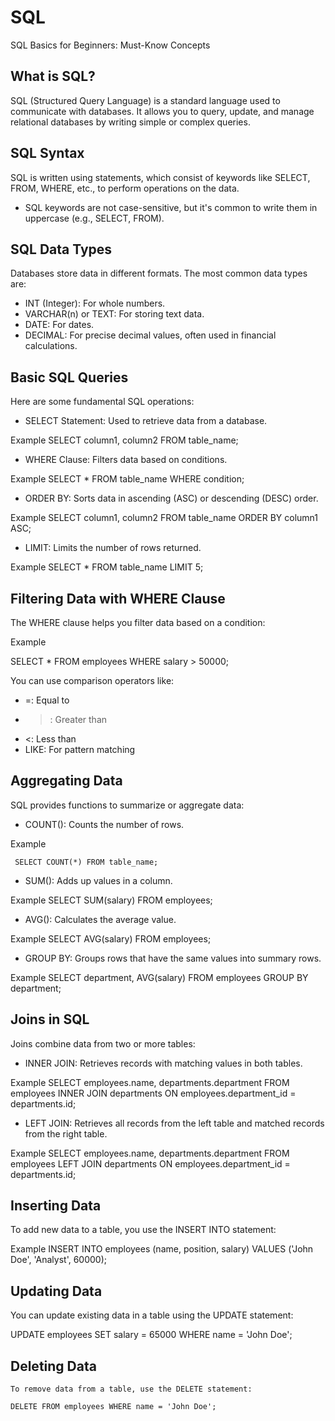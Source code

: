 # SQL
SQL Basics for Beginners: Must-Know Concepts

## What is SQL?  
   SQL (Structured Query Language) is a standard language used to communicate with databases. It allows you to query, update, and manage relational databases by writing simple or complex queries.

## SQL Syntax  
   SQL is written using statements, which consist of keywords like SELECT, FROM, WHERE, etc., to perform operations on the data.
   - SQL keywords are not case-sensitive, but it's common to write them in uppercase (e.g., SELECT, FROM).

## SQL Data Types  
   Databases store data in different formats. The most common data types are:
   - INT (Integer): For whole numbers.
   - VARCHAR(n) or TEXT: For storing text data.
   - DATE: For dates.
   - DECIMAL: For precise decimal values, often used in financial calculations.

## Basic SQL Queries  
   Here are some fundamental SQL operations:

   - SELECT Statement: Used to retrieve data from a database.
    
  Example
     SELECT column1, column2 FROM table_name;
     
   - WHERE Clause: Filters data based on conditions.

Example
     SELECT * FROM table_name WHERE condition;
     
   - ORDER BY: Sorts data in ascending (ASC) or descending (DESC) order.
    
Example
      SELECT column1, column2 FROM table_name ORDER BY column1 ASC;
     
   - LIMIT: Limits the number of rows returned.
    
 Example
     SELECT * FROM table_name LIMIT 5;
     
## Filtering Data with WHERE Clause  
   The WHERE clause helps you filter data based on a condition:
  
Example

   SELECT * FROM employees WHERE salary > 50000;
   
   You can use comparison operators like:
   - =: Equal to
   - >: Greater than
   - <: Less than
   - LIKE: For pattern matching

## Aggregating Data  
   SQL provides functions to summarize or aggregate data:
   - COUNT(): Counts the number of rows.

Example

     SELECT COUNT(*) FROM table_name;
     
   - SUM(): Adds up values in a column.
    
Example
    SELECT SUM(salary) FROM employees;
     
   - AVG(): Calculates the average value.
    
Example
     SELECT AVG(salary) FROM employees;
     
   - GROUP BY: Groups rows that have the same values into summary rows.
    
Example
     SELECT department, AVG(salary) FROM employees GROUP BY department;
     
## Joins in SQL  
   Joins combine data from two or more tables:
   - INNER JOIN: Retrieves records with matching values in both tables.
    
Example
     SELECT employees.name, departments.department
     FROM employees
     INNER JOIN departments
     ON employees.department_id = departments.id;
     
   - LEFT JOIN: Retrieves all records from the left table and matched records from the right table.

Example
     SELECT employees.name, departments.department
     FROM employees
     LEFT JOIN departments
     ON employees.department_id = departments.id;
     
## Inserting Data
   To add new data to a table, you use the INSERT INTO statement:
  
Example
   INSERT INTO employees (name, position, salary) VALUES ('John Doe', 'Analyst', 60000);
   
## Updating Data
   You can update existing data in a table using the UPDATE statement:
  
   UPDATE employees SET salary = 65000 WHERE name = 'John Doe';
   
## Deleting Data
    To remove data from a table, use the DELETE statement:
   
    DELETE FROM employees WHERE name = 'John Doe';
    
